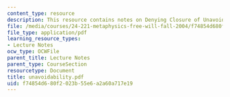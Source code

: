 ```yaml
---
content_type: resource
description: This resource contains notes on Denying Closure of Unavoidability.
file: /media/courses/24-221-metaphysics-free-will-fall-2004/f74854d680f2023b55e6a2a60a717e19_unavoidability.pdf
file_type: application/pdf
learning_resource_types:
- Lecture Notes
ocw_type: OCWFile
parent_title: Lecture Notes
parent_type: CourseSection
resourcetype: Document
title: unavoidability.pdf
uid: f74854d6-80f2-023b-55e6-a2a60a717e19
---
```

